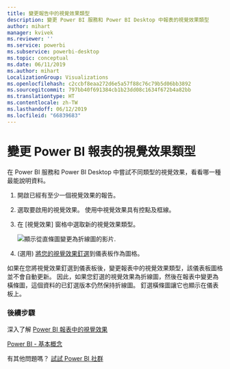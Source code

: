 ```yaml
---
title: 變更報告中的視覺效果類型
description: 變更 Power BI 服務和 Power BI Desktop 中報表的視覺效果類型
author: mihart
manager: kvivek
ms.reviewer: ''
ms.service: powerbi
ms.subservice: powerbi-desktop
ms.topic: conceptual
ms.date: 06/11/2019
ms.author: mihart
LocalizationGroup: Visualizations
ms.openlocfilehash: c2ccbf8eaa272d6e5a57f88c76c79b5d06bb3892
ms.sourcegitcommit: 797bb40f691384cb1b23dd08c1634f672b4a82bb
ms.translationtype: HT
ms.contentlocale: zh-TW
ms.lasthandoff: 06/12/2019
ms.locfileid: "66839683"
---
```

# <a name="change-the-type-of-visualization-in-a-power-bi-report"></a>變更 Power BI 報表的視覺效果類型
在 Power BI 服務和 Power BI Desktop 中嘗試不同類型的視覺效果，看看哪一種最能說明資料。 

1. 開啟已經有至少一個視覺效果的報告。   
2. 選取要啟用的視覺效果。 使用中視覺效果具有控點及框線。    
3. 在 [視覺效果] 窗格中選取新的視覺效果類型。 
   
   ![顯示從直條圖變更為折線圖的影片](media/power-bi-report-change-visualization-type/changeviz.gif).
4. (選用) [將您的視覺效果釘選](../service-dashboard-pin-tile-from-report.md)到儀表板作為圖格。 

如果在您將視覺效果釘選到儀表板後，變更報表中的視覺效果類型，該儀表板圖格並不會自動更新。 因此，如果您釘選的視覺效果為折線圖，然後在報表中變更為橫條圖，這個資料的已釘選版本仍然保持折線圖。 釘選橫條圖讓它也顯示在儀表板上。

### <a name="next-steps"></a>後續步驟
深入了解 [Power BI 報表中的視覺效果](power-bi-report-visualizations.md)

[Power BI - 基本概念](../consumer/end-user-basic-concepts.md)

有其他問題嗎？ [試試 Power BI 社群](http://community.powerbi.com/)

